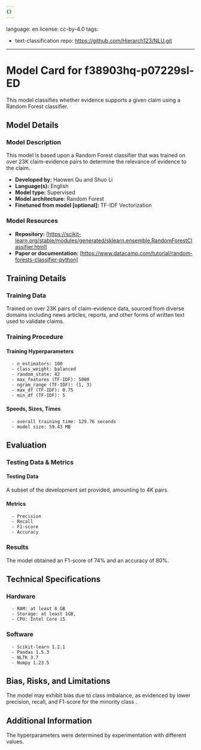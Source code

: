 ```yaml
---
{}
---
```

language: en
license: cc-by-4.0
tags:
- text-classification
repo: https://github.com/Hierarch123/NLU.git

---

# Model Card for f38903hq-p07229sl-ED

<!-- Provide a quick summary of what the model is/does. -->

This model classifies whether evidence supports a given claim using a Random Forest classifier.


## Model Details

### Model Description

<!-- Provide a longer summary of what this model is. -->

This model is based upon a Random Forest classifier that was trained on over 23K claim-evidence pairs to determine the relevance of evidence to the claim.

- **Developed by:** Haowen Qu and Shuo Li
- **Language(s):** English
- **Model type:** Supervised
- **Model architecture:** Random Forest
- **Finetuned from model [optional]:** TF-IDF Vectorization

### Model Resources

<!-- Provide links where applicable. -->

- **Repository:** [https://scikit-learn.org/stable/modules/generated/sklearn.ensemble.RandomForestClassifier.html]
- **Paper or documentation:** [https://www.datacamp.com/tutorial/random-forests-classifier-python]

## Training Details

### Training Data

<!-- This is a short stub of information on the training data that was used, and documentation related to data pre-processing or additional filtering (if applicable). -->

Trained on over 23K pairs of claim-evidence data, sourced from diverse domains including news articles, reports, and other forms of written text used to validate claims.

### Training Procedure

<!-- This relates heavily to the Technical Specifications. Content here should link to that section when it is relevant to the training procedure. -->

#### Training Hyperparameters

<!-- This is a summary of the values of hyperparameters used in training the model. -->


      - n_estimators: 100
      - class_weight: balanced
      - random_state: 42
      - max_features (TF-IDF): 5000
      - ngram_range (TF-IDF): (1, 3)
      - max_df (TF-IDF): 0.75
      - min_df (TF-IDF): 5

#### Speeds, Sizes, Times

<!-- This section provides information about how roughly how long it takes to train the model and the size of the resulting model. -->


      - overall training time: 129.76 seconds
      - model size: 59.43 MB

## Evaluation

<!-- This section describes the evaluation protocols and provides the results. -->

### Testing Data & Metrics

#### Testing Data

<!-- This should describe any evaluation data used (e.g., the development/validation set provided). -->

A subset of the development set provided, amounting to 4K pairs.

#### Metrics

<!-- These are the evaluation metrics being used. -->


      - Precision
      - Recall
      - F1-score
      - Accuracy

### Results

The model obtained an F1-score of 74% and an accuracy of 80%.

## Technical Specifications

### Hardware


      - RAM: at least 8 GB
      - Storage: at least 1GB,
      - CPU: Intel Core i5

### Software


      - Scikit-learn 1.2.1
      - Pandas 1.5.3
      - NLTK 3.7
      - Numpy 1.23.5

## Bias, Risks, and Limitations

<!-- This section is meant to convey both technical and sociotechnical limitations. -->

The model may exhibit bias due to class imbalance, as evidenced by lower precision, recall, and F1-score for the minority class . 

## Additional Information

<!-- Any other information that would be useful for other people to know. -->

The hyperparameters were determined by experimentation
      with different values.
